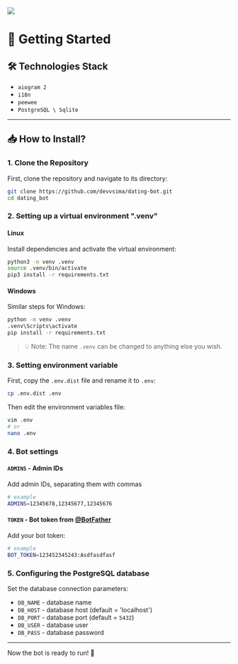 <picture>
  <img src="https://pbs.twimg.com/media/GYEedBHWIAAAP02?format=jpg&name=large">
</picture>

# 🚀 Getting Started

## 🛠️ Technologies Stack
- `aiogram 2`
- `i18n`
- `peewee`
- `PostgreSQL \ Sqlite`

---

## 📥 How to Install?

### 1. Clone the Repository
First, clone the repository and navigate to its directory:

```bash
git clone https://github.com/devvsima/dating-bot.git
cd dating_bot
```

### 2. Setting up a virtual environment ".venv"

#### Linux
Install dependencies and activate the virtual environment:

```bash
python3 -m venv .venv
source .venv/bin/activate
pip3 install -r requirements.txt
```

#### Windows
Similar steps for Windows:

```bash
python -m venv .venv
.venv\Scripts\activate
pip install -r requirements.txt
```

> 💡 Note: The name `.venv` can be changed to anything else you wish.

### 3. Setting environment variable

First, copy the `.env.dist` file and rename it to `.env`:

```bash
cp .env.dist .env
```

Then edit the environment variables file:

```bash
vim .env
# or
nano .env
```

### 4. Bot settings

#### `ADMINS` - Admin IDs
Add admin IDs, separating them with commas

```bash
# example
ADMINS=12345678,12345677,12345676
```

#### `TOKEN` - Bot token from [@BotFather](https://t.me/BotFather)
Add your bot token:

```bash
# example
BOT_TOKEN=123452345243:Asdfasdfasf
```

### 5. Configuring the PostgreSQL database

Set the database connection parameters:

- `DB_NAME` - database name
- `DB_HOST` - database host (default = 'localhost')
- `DB_PORT` - database port (default = `5432`)
- `DB_USER` - database user
- `DB_PASS` - database password

---

Now the bot is ready to run! 🎉